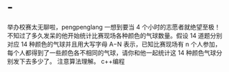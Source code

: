 # -
举办校赛太无聊啦，pengpenglang 一想到要当 4 个小时的志愿者就绝望至极！不知过了多久发呆的他开始统计比赛现场各种颜色的气球数量。假设 14 道题分别对应 14 种颜色的气球并且用大写字母 A−N 表示，已知比赛现场有 n 个人参加，每个人都得到了一些颜色各不相同的气球，请你和他一起统计这 14 种颜色气球分别发下去多少了。
注意算法理解。
c++编程
